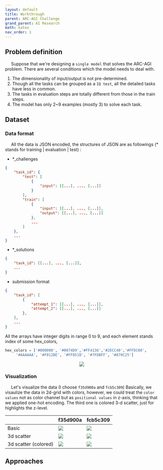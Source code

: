```yaml
---
layout: default
title: Workthrough
parent: ARC-AGI Challenge
grand_parent: AI Research
math: katex
nav_order: 1
---
```


## Problem definition

&nbsp;&nbsp;&nbsp;&nbsp; Suppose that we're designing a `single model` that solves the ARC-AGI problem. There are several conditions which the model needs to deal with.

1. The dimensionality of input/output is not pre-determined.
2. Though all the tasks can be grouped as a `IQ test`, all the detailed tasks have less in common.
3. The tasks in evaluation steps are totally different from those in the train steps.
4. The model has only 2~9 examples (mostly 3) to solve each task.


## Dataset
### Data format
&nbsp;&nbsp;&nbsp;&nbsp; All the data is JSON encoded, the structures of JSON are as followings (* stands for training | evaluation | test) :

- *_challenges
```json
{
    "task_id": {
        "test": [
            {
                "input": [[...], ..., [...]]
            }
        ],
        "train": [
            {
                "input": [[...], ..., [...]],
                "output": [[...], ..., [...]]
            },
            ...
        ]
    }, 
    ...
}
```

- *_solutions
```json
{
    "task_id": [[...], ..., [...]],
    ...
}
```

- submission format
```json
{
    "task_id": [
        {
            "attempt_1": [[...], ..., [...]],
            "attempt_2": [[...], ..., [...]]
        },
    ],
    ...
}
```

All the arrays have integer digits in range 0 to 9, and each element stands index of some hex_colors,

```python
hex_colors = ['#000000', '#0074D9','#FF4136','#2ECC40','#FFDC00',
     '#AAAAAA', '#F012BE', '#FF851B', '#7FDBFF', '#870C25']
```

<p align="center">
  <img src="https://sangdo-han.github.io/docs/research/arc-agi/images/hex_colors.png">
</p>

### Visualization
&nbsp;&nbsp;&nbsp;&nbsp; Let's visualize the data (I choose `f35d900a` and `fcb5c309`)
Basically, we visaulize the data in 2d-grid with colors, however, we could treat the `color values` not as color channel but as `positional values` in z-axis, thinking that we applied one-hot encoding. The third one is colored 3-d scatter, just for highlights the z-level.

 &nbsp; | f35d900a | fcb5c309
|----|----|----|
Basic | <img src="https://sangdo-han.github.io/docs/research/arc-agi/images/f35d900a.png">| <img src="https://sangdo-han.github.io/docs/research/arc-agi/images/fcb5c309.png">
3d scatter| <img src="https://sangdo-han.github.io/docs/research/arc-agi/images/f35d900a_pointcloud.png"> | <img src="https://sangdo-han.github.io/docs/research/arc-agi/images/fcb5c309_pointcloud.png">
3d scatter (colored)| <img src="https://sangdo-han.github.io/docs/research/arc-agi/images/f35d900a_pointcloud_colored.png"> | <img src="https://sangdo-han.github.io/docs/research/arc-agi/images/fcb5c309_pointcloud_colored.png">


## Approaches

<!-- ### TDA
Assuming that the output data is quite induced from the input, the output data needs to be reversed  -->


<!-- ## Possible Approaches
Thinking of consistency in the fewshot samples, we can apply
- RNN / LSTM
- Transformers

Thinking of Generating the output solution
- RNN / LSTM
- Transformers
- GCN
- flow-based
- diffusion (score-based)


### TIC

topologically induced condition in Diffusion

Suppose that we have a topological homolgy in `Input + output`s sample space. The task of diffusion is now trying to make output that keeps `input+output` homology. -->
